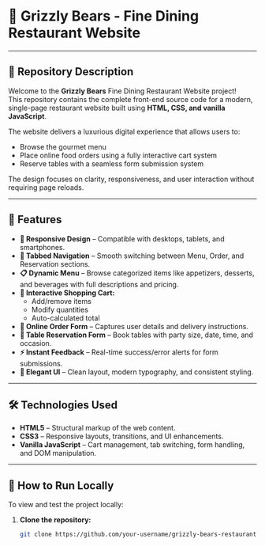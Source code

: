 # 🐻 Grizzly Bears - Fine Dining Restaurant Website

---

## 📌 Repository Description

Welcome to the **Grizzly Bears** Fine Dining Restaurant Website project!  
This repository contains the complete front-end source code for a modern, single-page restaurant website built using **HTML, CSS, and vanilla JavaScript**.

The website delivers a luxurious digital experience that allows users to:
- Browse the gourmet menu
- Place online food orders using a fully interactive cart system
- Reserve tables with a seamless form submission system

The design focuses on clarity, responsiveness, and user interaction without requiring page reloads.

---

## 🌟 Features

- **📱 Responsive Design** – Compatible with desktops, tablets, and smartphones.
- **🧭 Tabbed Navigation** – Smooth switching between Menu, Order, and Reservation sections.
- **📋 Dynamic Menu** – Browse categorized items like appetizers, desserts, and beverages with full descriptions and pricing.
- **🛒 Interactive Shopping Cart:**
  - Add/remove items
  - Modify quantities
  - Auto-calculated total
- **📝 Online Order Form** – Captures user details and delivery instructions.
- **📆 Table Reservation Form** – Book tables with party size, date, time, and occasion.
- **⚡ Instant Feedback** – Real-time success/error alerts for form submissions.
- **🎨 Elegant UI** – Clean layout, modern typography, and consistent styling.

---

## 🛠️ Technologies Used

- **HTML5** – Structural markup of the web content.
- **CSS3** – Responsive layouts, transitions, and UI enhancements.
- **Vanilla JavaScript** – Cart management, tab switching, form handling, and DOM manipulation.

---

## 🚀 How to Run Locally

To view and test the project locally:

1. **Clone the repository:**
   ```bash
   git clone https://github.com/your-username/grizzly-bears-restaurant.git

